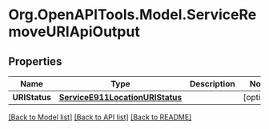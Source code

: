 # Org.OpenAPITools.Model.ServiceRemoveURIApiOutput

## Properties

Name | Type | Description | Notes
------------ | ------------- | ------------- | -------------
**URIStatus** | [**ServiceE911LocationURIStatus**](ServiceE911LocationURIStatus.md) |  | [optional] 

[[Back to Model list]](../README.md#documentation-for-models) [[Back to API list]](../README.md#documentation-for-api-endpoints) [[Back to README]](../README.md)

